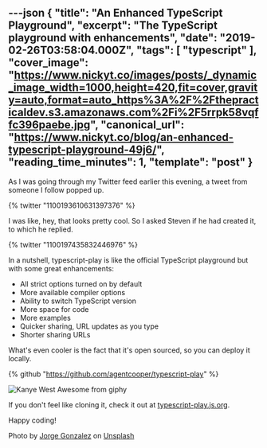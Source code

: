 ---json
{
  "title": "An Enhanced TypeScript Playground",
  "excerpt": "The TypeScript playground with enhancements",
  "date": "2019-02-26T03:58:04.000Z",
  "tags": [
    "typescript"
  ],
  "cover_image": "https://www.nickyt.co/images/posts/_dynamic_image_width=1000,height=420,fit=cover,gravity=auto,format=auto_https%3A%2F%2Fthepracticaldev.s3.amazonaws.com%2Fi%2F5rrpk58vqffc396paebe.jpg",
  "canonical_url": "https://www.nickyt.co/blog/an-enhanced-typescript-playground-49j6/",
  "reading_time_minutes": 1,
  "template": "post"
}
---

As I was going through my Twitter feed earlier this evening, a tweet from someone I follow popped up.

{% twitter "1100193610631397376" %}

I was like, hey, that looks pretty cool. So I asked Steven if he had created it, to which he replied.

{% twitter "1100197435832446976" %}

In a nutshell, typescript-play is like the official TypeScript playground but with some great enhancements:

- All strict options turned on by default
- More available compiler options
- Ability to switch TypeScript version
- More space for code
- More examples
- Quicker sharing, URL updates as you type
- Shorter sharing URLs

What's even cooler is the fact that it's open sourced, so you can deploy it locally.

{% github "https://github.com/agentcooper/typescript-play" %}

![Kanye West Awesome from giphy](https://media.giphy.com/media/5fMlYckytHM4g/giphy-downsized.gif)

If you don't feel like cloning it, check it out at [typescript-play.js.org](https://typescript-play.js.org).

Happy coding!

Photo by [Jorge Gonzalez](https://unsplash.com/photos/XGG12wqCkk8?utm_source=unsplash&utm_medium=referral&utm_content=creditCopyText) on [Unsplash](https://unsplash.com/search/photos/playground?utm_source=unsplash&utm_medium=referral&utm_content=creditCopyText)
